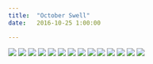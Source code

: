 ```yaml
---
title:  "October Swell"
date:   2016-10-25 1:00:00

---
```

<img src="/assets/images/2016-10-25/01.jpg"/>


<img src="/assets/images/2016-10-25/02.jpg"/>

<img src="/assets/images/2016-10-25/03.jpg"/>

<img src="/assets/images/2016-10-25/04.jpg"/>

<img src="/assets/images/2016-10-25/05.jpg"/>

<img src="/assets/images/2016-10-25/06.jpg"/>

<img src="/assets/images/2016-10-25/07.jpg"/>

<img src="/assets/images/2016-10-25/08.jpg"/>

<img src="/assets/images/2016-10-25/09.jpg"/>

<img src="/assets/images/2016-10-25/010.jpg"/>

<img src="/assets/images/2016-10-25/011.jpg"/>

<img src="/assets/images/2016-10-25/012.jpg"/>

<img src="/assets/images/2016-10-25/013.jpg"/>

<img src="/assets/images/2016-10-25/014.jpg"/>
